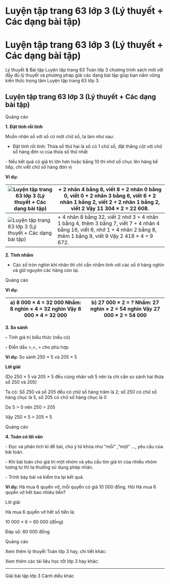 # Luyện tập trang 63 lớp 3 (Lý thuyết + Các dạng bài tập)

# Luyện tập trang 63 lớp 3 (Lý thuyết + Các dạng bài tập)

Lý thuyết & Bài tập Luyện tập trang 63 Toán lớp 3 chương trình sách mới với đầy đủ lý thuyết và phương pháp giải các dạng bài tập giúp bạn nắm vững kiến thức trọng tâm Luyện tập trang 63 lớp 3.

## Luyện tập trang 63 lớp 3 (Lý thuyết + Các dạng bài tập)

Quảng cáo

**1\. Đặt tính rồi tính**

Muốn nhân số với số có một chữ số, ta làm như sau:

- Đặt tính rồi tính: Thừa số thứ hai là số có 1 chữ số, đặt thẳng cột với chữ số hàng đơn vị của thừa số thứ nhất

\- Nếu kết quả có giá trị lớn hơn hoặc bằng 10 thì nhớ số chục lên hàng kế tiếp, chỉ viết chữ số hàng đơn vị

**Ví dụ:**

![Luyện tập trang 63 lớp 3 \(Lý thuyết + Các dạng bài tập\)](https://vietjack.com/toan-3-cd/images/ly-thuyet-phep-tru-trong-pham-vi-100-000-252014.PNG) |  \+ 2 nhân 4 bằng 8, viết 8 \+ 2 nhân 0 bằng 0, viết 0 \+ 2 nhân 3 bằng 6, viết 6 \+ 2 nhân 1 bằng 2, viết 2 \+ 2 nhân 1 bằng 2, viết 2 Vậy 11 304 × 2 = 22 608.  
---|---  
![Luyện tập trang 63 lớp 3 \(Lý thuyết + Các dạng bài tập\)](https://vietjack.com/toan-3-cd/images/ly-thuyet-phep-tru-trong-pham-vi-100-000-252015.PNG) |  \+ 4 nhân 8 bằng 32, viết 2 nhớ 3 \+ 4 nhân 1 bằng 4, thêm 3 bằng 7, viết 7 \+ 4 nhân 4 bằng 16, viết 6, nhớ 1 \+ 4 nhân 2 bằng 8, thêm 1 bằng 9, viết 9 Vậy 2 418 × 4 = 9 672.  
  
**2\. Tính nhẩm**

- Các số tròn nghìn khi nhân thì chỉ cần nhẩm tính với các số ở hàng nghìn và giữ nguyên các hàng còn lại.

Quảng cáo

**Ví dụ:**

a) 8 000 × 4 = 32 000 Nhẩm: 8 nghìn × 4 = 32 nghìn Vậy 8 000 × 4 = 32 000 |  b) 27 000 × 2 = ? Nhẩm: 27 nghìn × 2 = 54 nghìn Vậy 27 000 × 2 = 54 000  
---|---  
  
**3\. So sánh**

**-** Tính giá trị biểu thức (nếu có)

**-** Điền dấu >,<, = cho phù hợp

**Ví dụ:** So sánh 250 × 5 và 205 × 5

**Lời giải**

(Do 250 × 5 và 205 × 5 đều cùng nhân với 5 nên ta chỉ cần so sánh hai thừa số 250 và 205)

Ta có: Số 250 và số 205 đều có chữ số hàng trăm là 2; số 250 có chữ số hàng chục là 5, số 205 có chữ số hàng chục là 0

Do 5 > 0 nên 250 > 205

Vậy 250 × 5 > 205 × 5

Quảng cáo

**4\. Toán có lời văn**

\- Đọc và phân tích kĩ đề bài, chú ý từ khóa như “mỗi” ,“một” …, yêu cầu của bài toán. 

\- Khi bài toán cho giá trị một nhóm và yêu cầu tìm giá trị của nhiều nhóm tương tự thì ta thường sử dụng phép nhân. 

\- Trình bày bài và kiểm tra lại kết quả. 

**Ví dụ:** Hà mua 6 quyển vở, mỗi quyển có giá 10 000 đồng. Hỏi Hà mua 6 quyển vở hết bao nhiêu tiền?

Lời giải

Hà mua 6 quyển vở hết số tiền là:

10 000 × 6 = 60 000 (đồng)

Đáp số: 60 000 đồng

Quảng cáo

Xem thêm lý thuyết Toán lớp 3 hay, chi tiết khác:

Xem thêm các tài liệu học tốt lớp 3 hay khác:

* * *

Giải bài tập lớp 3 Cánh diều khác
